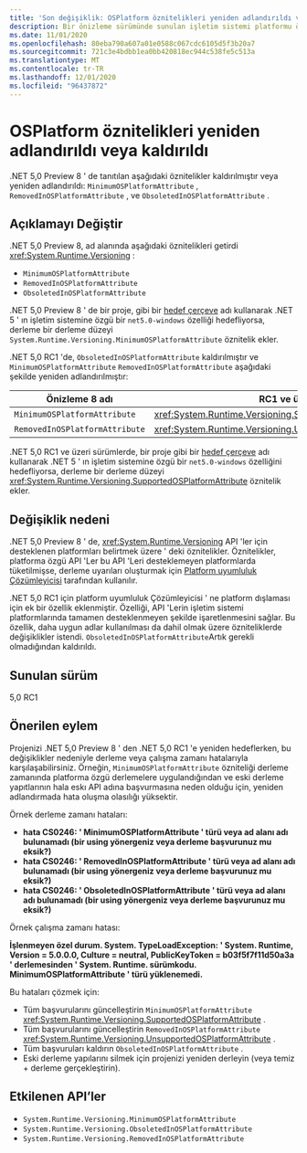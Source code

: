 ```yaml
---
title: 'Son değişiklik: OSPlatform öznitelikleri yeniden adlandırıldı veya kaldırıldı'
description: Bir önizleme sürümünde sunulan işletim sistemi platformu özniteliklerinin kaldırılmış veya yeniden adlandırılmakta olduğu çekirdek .NET kitaplıklarında .NET 5,0 kırılımı değişikliği hakkında bilgi edinin.
ms.date: 11/01/2020
ms.openlocfilehash: 80eba790a607a01e0588c067cdc6105d5f3b20a7
ms.sourcegitcommit: 721c3e4bdbb1ea0bb420818ec944c538fe5c513a
ms.translationtype: MT
ms.contentlocale: tr-TR
ms.lasthandoff: 12/01/2020
ms.locfileid: "96437872"
---
```

# <a name="osplatform-attributes-renamed-or-removed"></a>OSPlatform öznitelikleri yeniden adlandırıldı veya kaldırıldı

.NET 5,0 Preview 8 ' de tanıtılan aşağıdaki öznitelikler kaldırılmıştır veya yeniden adlandırıldı: `MinimumOSPlatformAttribute` , `RemovedInOSPlatformAttribute` , ve `ObsoletedInOSPlatformAttribute` .

## <a name="change-description"></a>Açıklamayı Değiştir

.NET 5,0 Preview 8, ad alanında aşağıdaki öznitelikleri getirdi <xref:System.Runtime.Versioning> :

- `MinimumOSPlatformAttribute`
- `RemovedInOSPlatformAttribute`
- `ObsoletedInOSPlatformAttribute`

.NET 5,0 Preview 8 ' de bir proje, gibi bir [hedef çerçeve](../../../../standard/frameworks.md) adı kullanarak .NET 5 ' ın işletim sistemine özgü bir `net5.0-windows` özelliği hedefliyorsa, derleme bir derleme düzeyi `System.Runtime.Versioning.MinimumOSPlatformAttribute` öznitelik ekler.

.NET 5,0 RC1 'de, `ObsoletedInOSPlatformAttribute` kaldırılmıştır ve `MinimumOSPlatformAttribute` `RemovedInOSPlatformAttribute` aşağıdaki şekilde yeniden adlandırılmıştır:

| Önizleme 8 adı | RC1 ve üzeri adı |
| - | - |
| `MinimumOSPlatformAttribute` | <xref:System.Runtime.Versioning.SupportedOSPlatformAttribute> |
| `RemovedInOSPlatformAttribute` | <xref:System.Runtime.Versioning.UnsupportedOSPlatformAttribute> |

.NET 5,0 RC1 ve üzeri sürümlerde, bir proje gibi bir [hedef çerçeve](../../../../standard/frameworks.md) adı kullanarak .NET 5 ' ın işletim sistemine özgü bir `net5.0-windows` özelliğini hedefliyorsa, derleme bir derleme düzeyi <xref:System.Runtime.Versioning.SupportedOSPlatformAttribute> öznitelik ekler.

## <a name="reason-for-change"></a>Değişiklik nedeni

.NET 5,0 Preview 8 ' de, <xref:System.Runtime.Versioning> API 'ler için desteklenen platformları belirtmek üzere ' deki öznitelikler. Öznitelikler, platforma özgü API 'Ler bu API 'Leri desteklemeyen platformlarda tüketilmişse, derleme uyarıları oluşturmak için [Platform uyumluluk Çözümleyicisi](../../code-analysis/5.0/ca1416-platform-compatibility-analyzer.md) tarafından kullanılır.

.NET 5,0 RC1 için platform uyumluluk Çözümleyicisi ' ne platform dışlaması için ek bir özellik eklenmiştir. Özelliği, API 'Lerin işletim sistemi platformlarında tamamen desteklenmeyen şekilde işaretlenmesini sağlar. Bu özellik, daha uygun adlar kullanılması da dahil olmak üzere özniteliklerde değişiklikler istendi. `ObsoletedInOSPlatformAttribute`Artık gerekli olmadığından kaldırıldı.

## <a name="version-introduced"></a>Sunulan sürüm

5,0 RC1

## <a name="recommended-action"></a>Önerilen eylem

Projenizi .NET 5,0 Preview 8 ' den .NET 5,0 RC1 'e yeniden hedeflerken, bu değişiklikler nedeniyle derleme veya çalışma zamanı hatalarıyla karşılaşabilirsiniz. Örneğin, `MinimumOSPlatformAttribute` özniteliği derleme zamanında platforma özgü derlemelere uygulandığından ve eski derleme yapıtlarının hala eskı API adına başvurmasına neden olduğu için, yeniden adlandırmada hata oluşma olasılığı yüksektir.

Örnek derleme zamanı hataları:

- **hata CS0246: ' MinimumOSPlatformAttribute ' türü veya ad alanı adı bulunamadı (bir using yönergeniz veya derleme başvurunuz mu eksik?)**
- **hata CS0246: ' RemovedInOSPlatformAttribute ' türü veya ad alanı adı bulunamadı (bir using yönergeniz veya derleme başvurunuz mu eksik?)**
- **hata CS0246: ' ObsoletedInOSPlatformAttribute ' türü veya ad alanı adı bulunamadı (bir using yönergeniz veya derleme başvurunuz mu eksik?)**

Örnek çalışma zamanı hatası:

**İşlenmeyen özel durum. System. TypeLoadException: ' System. Runtime, Version = 5.0.0.0, Culture = neutral, PublicKeyToken = b03f5f7f11d50a3a ' derlemesinden ' System. Runtime. sürümkodu. MinimumOSPlatformAttribute ' türü yüklenemedi.**

Bu hataları çözmek için:

- Tüm başvurularını güncelleştirin `MinimumOSPlatformAttribute` <xref:System.Runtime.Versioning.SupportedOSPlatformAttribute> .
- Tüm başvurularını güncelleştirin `RemovedInOSPlatformAttribute` <xref:System.Runtime.Versioning.UnsupportedOSPlatformAttribute> .
- Tüm başvuruları kaldırın `ObsoletedInOSPlatformAttribute` .
- Eski derleme yapılarını silmek için projenizi yeniden derleyin (veya temiz + derleme gerçekleştirin).

## <a name="affected-apis"></a>Etkilenen API’ler

- `System.Runtime.Versioning.MinimumOSPlatformAttribute`
- `System.Runtime.Versioning.ObsoletedInOSPlatformAttribute`
- `System.Runtime.Versioning.RemovedInOSPlatformAttribute`

<!--

### Category

Core .NET libraries

### Affected APIs

- `T:System.Runtime.Versioning.MinimumOSPlatformAttribute`
- `T:System.Runtime.Versioning.ObsoletedInOSPlatformAttribute`
- `T:System.Runtime.Versioning.RemovedInOSPlatformAttribute`

-->

